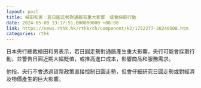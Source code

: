 ```yaml
---
layout: post
title: 植田和男：若日圓走勢對通脹有重大影響　或會採取行動
date: 2024-05-08 13:17:51.000000000 +08:00
link: https://news.rthk.hk/rthk/ch/component/k2/1752277-20240508.htm
categories: rthk
---
```


日本央行總裁植田和男表示，若日圓走勢對通脹產生重大影響，央行可能會採取行動，並警告日圓近期大幅貶值，或推高進口成本，影響商品和服務需求。

他指，央行不會透過貨幣政策直接控制日圓走勢，但會仔細研究日圓走勢或對經濟及物價產生的巨大影響。
